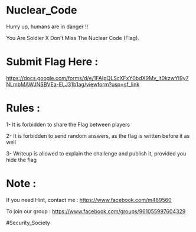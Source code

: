 # Nuclear_Code
Hurry up, humans are in danger !!

You Are Soldier X Don't Miss The Nuclear Code (Flag).

# Submit Flag Here :

https://docs.google.com/forms/d/e/1FAIpQLScXFxY0bdX9Mv_lt0kzwYI9y7NLmbMAWJNSBVEa-ELJ31b1ag/viewform?usp=sf_link

# Rules :
1- It is forbidden to share the Flag between players

2- It is forbidden to send random answers, as the flag is written before it as well

3- Writeup is allowed to explain the challenge and publish it, provided you hide the flag


# Note :



If you need Hint, contact me : https://www.facebook.com/m489560

To join our group : https://www.facebook.com/groups/961055997604329

#Security_Society
